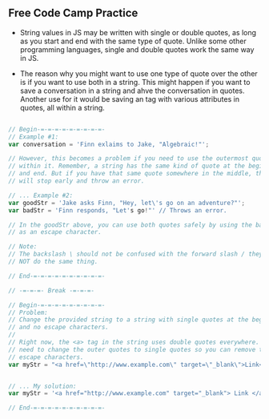 ## Free Code Camp Practice

- String values in JS may be written with single or double quotes, as long
as you start and end with the same type of quote. Unlike some other 
programming languages, single and double quotes work the same way in JS.

- The reason why you might want to use one type of quote over the other is if
you want to use both in a string. This might happen if you want to save a 
conversation in a string and ahve the conversation in quotes. Another use for it
would be saving an <a> tag with various attributes in quotes, all within 
a string.

```JavaScript

// Begin-=-=-=-=-=-=-=-=-=-
// Example #1:
var conversation = 'Finn exlaims to Jake, "Algebraic!"';

// However, this becomes a problem if you need to use the outermost quotes
// within it. Remember, a string has the same kind of quote at the beginnning 
// and end. But if you have that same quote somewhere in the middle, the string
// will stop early and throw an error.

// ... Example #2:
var goodStr = 'Jake asks Finn, "Hey, let\'s go on an adventure?"';
var badStr = 'Finn responds, "Let's go!"' // Throws an error.

// In the goodStr above, you can use both quotes safely by using the backslash \
// as an escape character.

// Note:
// The backslash \ should not be confused with the forward slash / they do
// NOT do the same thing. 

// End-=-=-=-=-=-=-=-=-=-=-

// -=-=-=- Break -=-=-=-

// Begin-=-=-=-=-=-=-=-=-=-
// Problem: 
// Change the provided string to a string with single quotes at the beginning
// and no escape characters.
//
// Right now, the <a> tag in the string uses double quotes everywhere. You will
// need to change the outer quotes to single quotes so you can remove the 
// escape characters.
var myStr = "<a href=\"http://www.example.com\" target=\"_blank\">Link</a>";


// ... My solution:
var myStr = '<a href="http://www.example.com" target="_blank"> Link </a>'

// End-=-=-=-=-=-=-=-=-=-=-


```